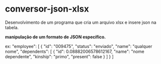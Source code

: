 # conversor-json-xlsx

Desenvolvimento de um programa que cria um arquivo xlsx e insere json na tabela. 

**manipulação de um formato de JSON específico.**

ex: 
"employee": [
        {
            "id": "009475",
            "status": "enviado",
            "name": "qualquer nome",
            "dependents": [
                {
                    "id": 0.08882006578612167,
                    "name": "nome dependente",
                    "kinship": "primo",
                    "present": false
                }
             ]
        }
 ]
 
 
